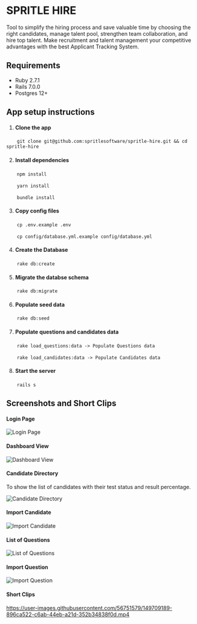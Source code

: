 # SPRITLE HIRE

Tool to simplify the hiring process and save valuable time by choosing the right candidates, manage talent pool, strengthen team collaboration, and hire top talent. Make recruitment and talent management your competitive advantages with the best Applicant Tracking System.

## Requirements

- Ruby 2.7.1
- Rails 7.0.0
- Postgres 12+

## App setup instructions

1. #### Clone the app

&emsp;&emsp;`git clone git@github.com:spritlesoftware/spritle-hire.git && cd spritle-hire`

2. #### Install dependencies

&emsp;&emsp;`npm install`

&emsp;&emsp;`yarn install`

&emsp;&emsp;`bundle install`

3. #### Copy config files

&emsp;&emsp;`cp .env.example .env`

&emsp;&emsp;`cp config/database.yml.example config/database.yml`

4. #### Create the Database

&emsp;&emsp;`rake db:create`

5. #### Migrate the databse schema

&emsp;&emsp;`rake db:migrate`

6. #### Populate seed data

&emsp;&emsp;`rake db:seed`

7. #### Populate questions and candidates data

&emsp;&emsp;`rake load_questions:data -> Populate Questions data`

&emsp;&emsp;`rake load_candidates:data -> Populate Candidates data`

8. #### Start the server

&emsp;&emsp;`rails s`

## Screenshots and  Short Clips

#### Login Page

![Login Page](https://user-images.githubusercontent.com/56751579/149709400-ea89c254-eb8c-40cd-a1af-d52007ad90c0.png)

#### Dashboard View

![Dashboard View](https://user-images.githubusercontent.com/56751579/149709440-ac3f87ac-9d20-4804-9a96-7ade268a0438.png)

#### Candidate Directory
To show the list of candidates with their test status and result percentage.

![Candidate Directory](https://user-images.githubusercontent.com/56751579/149709488-bc437f66-4605-41f8-a6d2-2bb03138c30a.png)

#### Import Candidate

![Import Candidate](https://user-images.githubusercontent.com/56751579/149709535-7655213e-13c2-42bc-9957-a2e9a6b3781e.png)

#### List of Questions

![List of Questions](https://user-images.githubusercontent.com/56751579/149709545-9b1955f2-4272-496b-b353-b47557954a78.png)

#### Import Question

![Import Question](https://user-images.githubusercontent.com/56751579/149709559-de79b65d-152f-48bc-b8f1-760cec48998a.png)

#### Short Clips

https://user-images.githubusercontent.com/56751579/149709189-896ca522-c6ab-44eb-a21d-352b34838f0d.mp4
